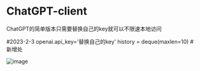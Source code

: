 # ChatGPT-client
ChatGPT的简单版本只需要替换自己的key就可以不限速本地访问


#2023-2-3
openai.api_key='替换自己的key'
history = deque(maxlen=10)  # 新增处


![image](https://user-images.githubusercontent.com/86452426/216547754-ebc2ed95-bae3-4bf5-bff1-6990f4e99060.png)
